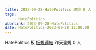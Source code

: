 ```yaml
---
title: 2023-09-28-HatePolitics 違規 0 人
tags:
    - HatePolitics
abbrlink: 2023-09-28-HatePolitics
date: HatePolitics-2023-09-28 12:00:00
---
```

HatePolitics 板 [板規連結](https://www.ptt.cc/bbs/HatePolitics/M.1617115262.A.D60.html)
昨天違規 0 人
